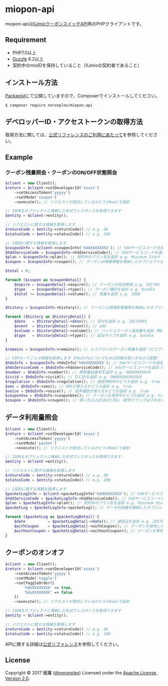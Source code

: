 # miopon-api

miopon-apiは[IIJmioクーポンスイッチAPI](https://api.iijmio.jp/mobile/d/)用のPHPクライアントです。

## Requirement

- PHP7.0以上
- [Guzzle](http://docs.guzzlephp.org/en/latest/) 6.2以上
- 契約中のmioIDを保持していること（IIJmioの契約者であること）

## インストール方法

[Packagist](https://packagist.org/)にて公開していますので、Composerでインストールしてください。

```
$ composer require neronplex/miopon-api
```

## デベロッパーID・アクセストークンの取得方法

取得方法に関しては、[公式リファレンスのご利用にあたって](https://www.iijmio.jp/hdd/coupon/mioponapi.jsp#goriyou)を参照してください。

## Example

### クーポン残量照会・クーポンのON/OFF状態照会

```php
$client = new Client();
$return = $client->setDeveloperId('xxxxx')
    ->setAccessToken('yyyyy')
    ->setMode('coupon')
    ->execute(); // リクエストが成功しているかどうかboolで返却

// JSONをオブジェクトに格納した形式でレスポンスを取得できます
$entity = $client->entity();

// リクエストに関する情報を取得します
$returnCode = $entity->returnCode() // e.g. OK
$statusCode = $entity->statusCode() // e.g. 200

// 1契約に関する情報を取得します
$couponInfo = $client->couponInfo('hddXXXXXXXX'); // hddサービスコードを指定しない場合は配列で返却
$hddServiceCode = $couponInfo->hddServiceCode(); // hddサービスコードを返却 e.g. hddXXXXXXXX
$plan = $couponInfo->plan(); // 契約中のプラン名を返却 e.g. Minimum Start
$coupon = $couponInfo->coupon(); // クーポンの残量情報を格納したオブジェクトが配列でラップされて返却（エコプラン以外で有効）

$total = 0;

foreach ($coupon as $couponDetail) {
    $expire = $couponDetail->expire(); // クーポンの有効期限 e.g. 201704
    $type   = $couponDetail->type(); // クーポン種別を返却 e.g. bundle
    $total += $couponDetail->volume(); // 残量を返却 e.g. 1000
}

$history = $couponInfo->history(); // クーポン上限値変更履歴を格納したオブジェクトが配列でラップされて返却（エコプランのみ有効）

foreach ($history as $historyDetail) {
    $date   = $historyDetail->date(); // 日付を返却 e.g. 20170401
    $event  = $historyDetail->event(); // add
    $volume = $historyDetail->volume(); // バンドルクーポン追加量を返却（MB単位） e.g. 1000
    $type   = $historyDetail->type(); // 追加タイプを返却 e.g. bundle
}

$remains = $couponInfo->remains(); // エコプランのクーポン残量を返却（エコプランのみ有効）

// SIMカードごとの情報を取得します（hduInfoについてもほぼ同様の使い方なので割愛）
$hdoInfo = $couponInfo->hdoInfo('hdoXXXXXXXX'); // hdoサービスコードを指定しない場合は配列で返却
$hdoServiceCode = $hdoInfo->hdoServiceCode(); // hdoサービスコードを返却 hdoXXXXXXXX
$number = $hdoInfo->number(); // 携帯電話番号を返却 e.g. 080XXXXXXXX
$iccid = $hdoInfo->iccid(); // ICCIDを返却 e.g. DN00XXXXXXXXXX
$regulation = $hdoInfo->regulation(); // 通信規制中かどうか返却 e.g. true
$sms = $hdoInfo->sms(); // SMSが使えるかどうか返却 e.g. true
$voice = $hdoInfo->voice(); // 音声通話が使えるかどうか返却 e.g. true
$couponUse = $hdoInfo->couponUse(); // クーポンを使用中かどうか返却 e.g. true
$coupon = $hdoInfo->coupon(); // 使い方は上記ほぼと同じ（配列でラップはされない）
```

## データ利用量照会

```php
$client = new Client();
$return = $client->setDeveloperId('xxxxx')
    ->setAccessToken('yyyyy')
    ->setMode('packet')
    ->execute(); // リクエストが成功しているかどうかboolで返却

// JSONをオブジェクトに格納した形式でレスポンスを取得できます
$entity = $client->entity();

// リクエストに関する情報を取得します
$returnCode = $entity->returnCode() // e.g. OK
$statusCode = $entity->statusCode() // e.g. 200

// 1契約に関する情報を取得します
$packetLogInfo = $client->packetLogInfo('hddXXXXXXXX'); // hddサービスコードを指定しない場合は配列で返却
$hddServiceCode = $packetLogInfo->hddServiceCode(); // hddサービスコードを返却 e.g. hddXXXXXXXX
$plan = $packetLogInfo->plan(); // 契約中のプラン名を返却 e.g. Minimum Start
$packetLog = $packetLogInfo->packetLog(); // データ利用量を格納したオブジェクトが配列でラップされて返却

foreach ($packetLog as $packetLogDetail) {
    $date          = $packetLogDetail->date(); // 通信日を返却 e.g. 20170401
    $withCoupon    = $packetLogDetail->withCoupon(); // クーポンを使用したデータ利用量を返却 e.g. 123
    $withoutCoupon = $packetLogDetail->withoutCoupon(); // クーポンを使用しないデータ利用量を返却 e.g. 456
}
```

## クーポンのオンオフ

```php
$client = new Client();
$return = $client->setDeveloperId('xxxxx')
    ->setAccessToken('yyyyy')
    ->setMode('toggle')
    ->setToggleOrder([
        'hdoXXXXXXXX' => true,
        'hduXXXXXXXX' => false
    ])
    ->execute(); // リクエストが成功しているかどうかboolで返却

// JSONをオブジェクトに格納した形式でレスポンスを取得できます
$entity = $client->entity();

// リクエストに関する情報を取得します
$returnCode = $entity->returnCode() // e.g. OK
$statusCode = $entity->statusCode() // e.g. 200
```

APIに関する詳細は[公式リファレンス](https://www.iijmio.jp/hdd/coupon/mioponapi.jsp#reference)を参照してください。

## License

Copyright &copy; 2017 暖簾 ([@neronplex](http://twitter.com/neronplex))
Licensed under the [Apache License, Version 2.0](http://www.apache.org/licenses/LICENSE-2.0).

